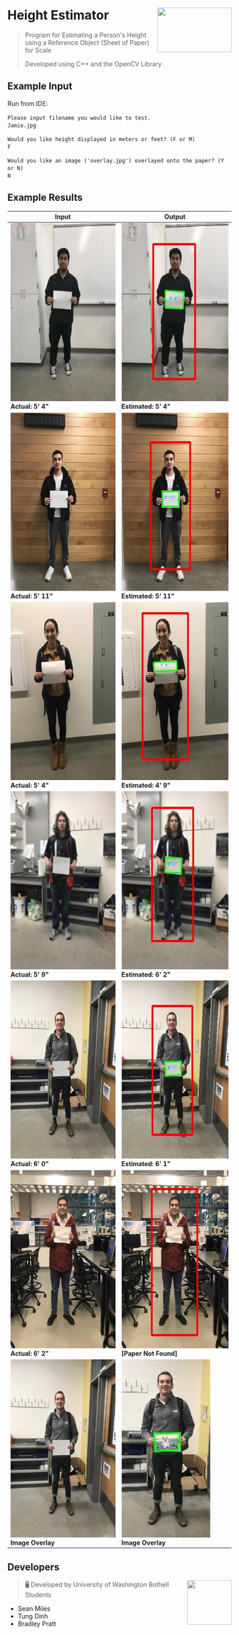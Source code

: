 # Height Estimator <img src="https://pngonly.com/wp-content/uploads/2017/05/Simple-Ruler-Clipart-PNG.png" align="right" width="167" height="100">
> Program for Estimating a Person's Height using a Reference Object (Sheet of Paper) for Scale
> 
> Developed using C++ and the OpenCV Library

## Example Input
Run from IDE:

`Please input filename you would like to test.`<br />
`Jamie.jpg`

`Would you like height displayed in meters or feet? (F or M)`<br />
`F`

`Would you like an image ('overlay.jpg') overlayed onto the paper? (Y or N)`<br />
`N`

## Example Results
| Input  | Output |
| ------------- | ------------- |
| <img src="docs/height_input1.jpg" width="300" height="400"><br /> **Actual: 5' 4"**  | <img src="docs/height_output1.jpg" width="300" height="400"><br /> **Estimated: 5' 4"**  |
| <img src="docs/height_input2.jpg" width="300" height="400"><br /> **Actual: 5' 11"**  | <img src="docs/height_output2.jpg" width="300" height="400"><br /> **Estimated: 5' 11"**  |
| <img src="docs/height_input3.jpg" width="300" height="400"><br /> **Actual: 5' 4"**  | <img src="docs/height_output3.jpg" width="300" height="400"><br /> **Estimated: 4' 9"**  |
| <img src="docs/height_input4.jpg" width="300" height="400"><br /> **Actual: 5' 9"**  | <img src="docs/height_output4.jpg" width="300" height="400"><br /> **Estimated: 6' 2"**  |
| <img src="docs/height_input5.jpg" width="300" height="400"><br /> **Actual: 6' 0"**  | <img src="docs/height_output5.jpg" width="300" height="400"><br /> **Estimated: 6' 1"**  |
| <img src="docs/height_input6.jpg" width="300" height="400"><br /> **Actual: 6' 2"**  | <img src="docs/height_output6.jpg" width="300" height="400"><br /> **[Paper Not Found]**  |
| <img src="docs/overlay_input.jpg" width="300" height="400"><br /> **Image Overlay**  | <img src="docs/overlay_output.jpg" width="199" height="400"><br /> **Image Overlay** |

## Developers
<img src="https://s3-us-west-2.amazonaws.com/uw-s3-cdn/wp-content/uploads/sites/6/2017/03/04142730/uw-bothell-squarelogo-1424849922003-150x150.png" align="right" width="100" height="100">

> 🖥️ Developed by University of Washington Bothell Students

- Sean Miles
- Tung Dinh
- Bradley Pratt

